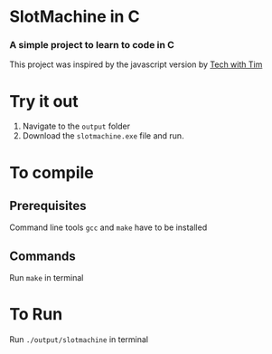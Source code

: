 # SlotMachine in C
### A simple project to learn to code in C
This project was inspired by the javascript version by [Tech with Tim](https://www.youtube.com/watch?v=E3XxeE7NF30)

# Try it out
1. Navigate to the ```output``` folder
2. Download the ```slotmachine.exe``` file and run.

# To compile
## Prerequisites
Command line tools  ```gcc``` and ```make``` have to be installed
## Commands
Run ```make``` in terminal
# To Run
Run ```./output/slotmachine``` in terminal